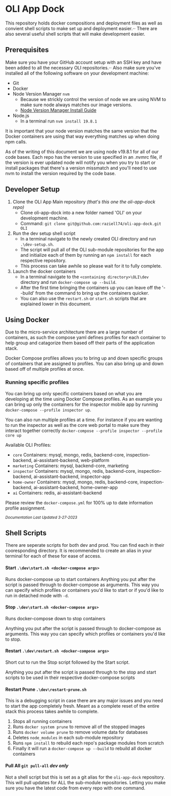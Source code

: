 # OLI App Dock
This repository holds docker compositions and deployment files as well as convient shell scripts to make set up and deployment easier.⋅⋅
There are also several useful shell scripts that will make development easier.

## Prerequisites
Make sure you have your GitHub account setup with an SSH key and have been added to all the necessary OLI repositories.⋅⋅
Also make sure you've installed all of the following software on your development machine:

* Git
* Docker
* Node Version Manager `nvm`
  - Because we strickly control the version of node we are using NVM to make sure node always matches our image versions. 
  - [Node Version Manager Install Guide](https://www.freecodecamp.org/news/node-version-manager-nvm-install-guide/)
* Node.js
  - In a terminal run `nvm install 19.8.1`

It is important that your node version matches the same version that the Docker containers are using that way everything matches up when doing npm calls.

As of the writing of this document we are using node v19.8.1 for all of our code bases. Each repo has the version to use specified in an .nvmrc file, if the version is ever updated node will notify you when you try to start or install packages that there's a version missmatch and you'll need to use nvm to install the version required by the code base.

## Developer Setup

1. Clone the OLI App Main repository _(that's this one the oli-app-dock repo)_
   - Clone oli-app-dock into a new folder named 'OLI' on your development machine. 
   - Command: `git clone git@github.com:raziell74/oli-app-dock.git OLI`
2. Run the dev setup shell script
   - In a terminal navigate to the newly created OLI directory and run `.\dev-setup.sh`.
   - The script will pull all of the OLI sub-module repositories for the app and initialize each of them by running an `npm install` for each respective repository.
   - This process can take awhile so please wait for it to fully complete.
3. Launch the docker containers
   - In a terminal navigate to the `<containing directory>\OLI\dev` directory and run `docker-compose up --build`.
   - After the first time bringing the containers up you can leave off the '--build' from the command to bring up the containers quicker.
   - You can also use the `restart.sh` or `start.sh` scripts that are explained lower in this document.

## Using Docker
Due to the micro-service architecture there are a large number of containers, as such the compose yaml defines profiles for each container to help group and catagorize them based off their parts of the application stack.

Docker Compose profiles allows you to bring up and down specific groups of containers that are assigned to profiles. You can also bring up and down based off of multiple profiles at once.

### Running specific profiles

You can bring up only specific containers based on what you are developing at the time using Docker Compose profiles.
As an example you can bring up only the containers for the inspector mobile app by running `docker-compose --profile inspector up`.

You can also run multiple profiles at a time. For instance if you are wanting to run the inspector as well as the core web portal to make sure they interact together correctly `docker-compose --profile inspector --profile core up`

Available OLI Profiles:
* `core` Containers: mysql, mongo, redis, backend-core, inspection-backend, ai-assistant-backend, web-platform
* `marketing` Containers: mysql, backend-core, marketing
* `inspector` Containers: mysql, mongo, redis, backend-core, inspection-backend, ai-assistant-backend, inspector-app
* `home-owner` Containers: mysql, mongo, redis, backend-core, inspection-backend, ai-assistant-backend, home-owner-app
* `ai` Containers: redis, ai-assistant-backend

Please review the `docker-compose.yml` for 100% up to date information profile assignment.

_<sub>Documentation Last Updated 3-27-2023</sub>_

## Shell Scripts

There are seperate scripts for both dev and prod. You can find each in their cooresponding directory.
It is recommended to create an alias in your terminal for each of these for ease of access.

#### Start `.\dev\start.sh <docker-compose args>`
Runs docker-compose up to start containers
Anything you put after the script is passed through to docker-compose as arguments. 
This way you can specify which profiles or containers you'd like to start or if you'd like to run in detached mode with `-d`.

#### Stop `.\dev\start.sh <docker-compose args>`
Runs docker-compose down to stop containers

Anything you put after the script is passed through to docker-compose as arguments. 
This way you can specify which profiles or containers you'd like to stop.

#### Restart `.\dev\restart.sh <docker-compose args>`
Short cut to run the Stop script followed by the Start script.

Anything you put after the script is passed through to the stop and start scripts to be used in their respective docker-compose scripts

#### Restart Prune `.\dev\restart-prune.sh`
This is a debugging script in case there are any major issues and you need to start the app completely fresh. 
Meant as a complete reset of the entire stack this process takes awhile to complete. 

1. Stops all running containers 
2. Runs `docker system prune` to remove all of the stopped images 
3. Runs `docker volume prune` to remove volume data for databases
4. Deletes `node_modules` in each sub-module repository
5. Runs `npm install` to rebuild each repo's package modules from scratch
6. Finally it will run a `docker-compose up --build` to rebuild all docker containers

#### Pull All `git pull-all` *dev only*
Not a shell script but this is set as a git alias for the `oli-app-dock` repository.
This will pull updates for ALL the sub-module repositories. Letting you make sure you have the latest code from every repo with one command.
